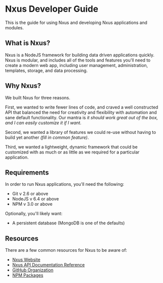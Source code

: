 # Nxus Developer Guide

This is the guide for using Nxus and developing Nxus applications and modules.

## What is Nxus?

Nxus is a NodeJS framework for building data driven applications quickly. Nxus is modular, and includes all of the tools and features you'll need to create a modern web app, including user management, administration, templates, storage, and data processing.

## Why Nxus?

We built Nxus for three reasons. 

First, we wanted to write fewer lines of code, and craved a well constructed API that balanced the need for creativity and flexibility with automation and sane default functionality.  Our mantra is *it should work great out of the box, and I can easily customize it if I want.*

Second, we wanted a library of features we could re-use without having to build yet another *(fill in common feature)*.

Third, we wanted a lightweight, dynamic framework that could be customized with as much or as little as we required for a particular application.

## Requirements

In order to run Nxus applications, you'll need the following:

* Git v 2.6 or above
* NodeJS v 6.4 or above
* NPM v 3.0 or above

Optionally, you'll likely want:

* A persistent database (MongoDB is one of the defaults) 

## Resources

There are a few common resources for Nxus to be aware of:

* [Nxus Website](http://www.gonxus.org)
* [Nxus API Documentation Reference](http://docs.gonxus.org)
* [GitHub Organization](http://www.github.com/nxus)
* [NPM Packages](https://www.npmjs.com/search?q=nxus)